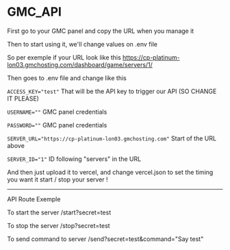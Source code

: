 # GMC_API

First go to your GMC panel and copy the URL when you manage it 

Then to start using it, we'll change values on .env file

So per exemple if your URL look like this https://cp-platinum-lon03.gmchosting.com/dashboard/game/servers/1/

Then goes to .env file and change like this

`ACCESS_KEY="test"` That will be the API key to trigger our API (SO CHANGE IT PLEASE)

`USERNAME=""`  GMC panel credentials

`PASSWORD=""`  GMC panel credentials

`SERVER_URL="https://cp-platinum-lon03.gmchosting.com"` Start of the URL above

`SERVER_ID="1"` ID following "servers" in the URL

And then just upload it to vercel, and change vercel.json to set the timing you want it start / stop your server !

------------

API Route Exemple

To start the server 
/start?secret=test

To stop the server
/stop?secret=test

To send command to server
/send?secret=test&command="Say test"
